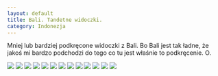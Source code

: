```yaml
---
layout: default
title: Bali. Tandetne widoczki.
category: Indonezja
---
```


Mniej lub bardziej podkręcone widoczki z Bali. Bo Bali jest tak ładne, że jakoś mi bardzo podchodzi do tego co tu jest właśnie 
to podkręcenie. O.

<img src='https://lh3.googleusercontent.com/i7OCvAXQK5ppLRzRpNjZpmT8gNSw7m3ihKDOKaPbMVcKGzn8XufHlR94_f8Ly9NAU3X--KndByxmrXFpRY80B_b2o9yUStEkH_F8cCSXly-CdOFZEeU_yETVmPZmxTmDQ5ov-NO3KqtlwkWpZTdjnBvSWVMoNk4vKhImbceUvzYdgFvDirk_vSIUant-BLbHTkBkiMxE6I8PNxuVntbbwj3570lM7FszFhNDMLV61qkbegDCHyTGOmhimr-ln0-c8TkebFpbpW8dxem8VhBi_xbtPiP9IiJuJOTf7WTNIEX0C1TwUUZ1dmJAeStTYtrn7LRwPSuWhZAv_AwdDG1QtiVKtNHgYTCqmjQGg3DRckkYKICmiO5rPjkyiEAAzVi3W5QBeWRAMGqX1kO8BR47YbRjoeXGaAwlPkjnCKB8F4N2YfB6KUpICLY3MP7kVjAmLuQaf-8qVY29adcqRSyetsTgHm2_Z_w1XhLP4gI-EFnndLUidUU56l0wfGq_hECdLk5FLeq_sNk_OZ4RxW-4Gt21dEJxAPOHKh9p1ZBkz0o0=w9999-h9999-no' srcset='https://lh3.googleusercontent.com/i7OCvAXQK5ppLRzRpNjZpmT8gNSw7m3ihKDOKaPbMVcKGzn8XufHlR94_f8Ly9NAU3X--KndByxmrXFpRY80B_b2o9yUStEkH_F8cCSXly-CdOFZEeU_yETVmPZmxTmDQ5ov-NO3KqtlwkWpZTdjnBvSWVMoNk4vKhImbceUvzYdgFvDirk_vSIUant-BLbHTkBkiMxE6I8PNxuVntbbwj3570lM7FszFhNDMLV61qkbegDCHyTGOmhimr-ln0-c8TkebFpbpW8dxem8VhBi_xbtPiP9IiJuJOTf7WTNIEX0C1TwUUZ1dmJAeStTYtrn7LRwPSuWhZAv_AwdDG1QtiVKtNHgYTCqmjQGg3DRckkYKICmiO5rPjkyiEAAzVi3W5QBeWRAMGqX1kO8BR47YbRjoeXGaAwlPkjnCKB8F4N2YfB6KUpICLY3MP7kVjAmLuQaf-8qVY29adcqRSyetsTgHm2_Z_w1XhLP4gI-EFnndLUidUU56l0wfGq_hECdLk5FLeq_sNk_OZ4RxW-4Gt21dEJxAPOHKh9p1ZBkz0o0=w1400-h9999-no 1400w' srcset='https://lh3.googleusercontent.com/i7OCvAXQK5ppLRzRpNjZpmT8gNSw7m3ihKDOKaPbMVcKGzn8XufHlR94_f8Ly9NAU3X--KndByxmrXFpRY80B_b2o9yUStEkH_F8cCSXly-CdOFZEeU_yETVmPZmxTmDQ5ov-NO3KqtlwkWpZTdjnBvSWVMoNk4vKhImbceUvzYdgFvDirk_vSIUant-BLbHTkBkiMxE6I8PNxuVntbbwj3570lM7FszFhNDMLV61qkbegDCHyTGOmhimr-ln0-c8TkebFpbpW8dxem8VhBi_xbtPiP9IiJuJOTf7WTNIEX0C1TwUUZ1dmJAeStTYtrn7LRwPSuWhZAv_AwdDG1QtiVKtNHgYTCqmjQGg3DRckkYKICmiO5rPjkyiEAAzVi3W5QBeWRAMGqX1kO8BR47YbRjoeXGaAwlPkjnCKB8F4N2YfB6KUpICLY3MP7kVjAmLuQaf-8qVY29adcqRSyetsTgHm2_Z_w1XhLP4gI-EFnndLUidUU56l0wfGq_hECdLk5FLeq_sNk_OZ4RxW-4Gt21dEJxAPOHKh9p1ZBkz0o0=w1950-h9999-no 1950w' />

<img src='https://lh3.googleusercontent.com/Tf9dwN70qC4mnoTdraonC96Wr4Tt32eSwhfjceZXbW9oaW4Uv664tG3eYshXa9OpKh8bhj4bVFiHuKbsbST9p5mD0m5Y9wWe7wic17axjSS82hm0nItu6etYYT2ZuJsPIC6a8l1GsUpqff5ovXM0jjlI_sjioq9s9qoL154WdtdhWYDZIBg9Wuqv-8JjhmJ1VQZRQw-MjY2wjN9jwyvWlcqgoU5baryXbF9IZqcdqcPyzuROW-DoQ2ui8NqQ62pUGYqfhPL7LcdxDK8u8_CXjhaMLNLWNBAvWYi9rX7aiaqhX5e4Ak79hxgjfMMkZBBVKSR-WYTv3xnwpG0Ggi8hwgxUGgS4XJkARq9CUpglmdbXHCDpHgnGu1FJF-L1Jrvgqi5q-Yvxa8R-s9WreJWo7-pG4fqLKEaqLNh7XEG48L7kXgoEajPddAxx-tT55TELf7msXT32S8YVnYTa5rUr3l78_gYKFm_etrTr36GfCgcjiiZg_FcBUb4V8INE_-sUoK9Oel5YGd-LysCfqs642BWlKlNTQ-0TZXs-8xyK45L6=w9999-h9999-no' srcset='https://lh3.googleusercontent.com/Tf9dwN70qC4mnoTdraonC96Wr4Tt32eSwhfjceZXbW9oaW4Uv664tG3eYshXa9OpKh8bhj4bVFiHuKbsbST9p5mD0m5Y9wWe7wic17axjSS82hm0nItu6etYYT2ZuJsPIC6a8l1GsUpqff5ovXM0jjlI_sjioq9s9qoL154WdtdhWYDZIBg9Wuqv-8JjhmJ1VQZRQw-MjY2wjN9jwyvWlcqgoU5baryXbF9IZqcdqcPyzuROW-DoQ2ui8NqQ62pUGYqfhPL7LcdxDK8u8_CXjhaMLNLWNBAvWYi9rX7aiaqhX5e4Ak79hxgjfMMkZBBVKSR-WYTv3xnwpG0Ggi8hwgxUGgS4XJkARq9CUpglmdbXHCDpHgnGu1FJF-L1Jrvgqi5q-Yvxa8R-s9WreJWo7-pG4fqLKEaqLNh7XEG48L7kXgoEajPddAxx-tT55TELf7msXT32S8YVnYTa5rUr3l78_gYKFm_etrTr36GfCgcjiiZg_FcBUb4V8INE_-sUoK9Oel5YGd-LysCfqs642BWlKlNTQ-0TZXs-8xyK45L6=w1400-h9999-no 1400w' srcset='https://lh3.googleusercontent.com/Tf9dwN70qC4mnoTdraonC96Wr4Tt32eSwhfjceZXbW9oaW4Uv664tG3eYshXa9OpKh8bhj4bVFiHuKbsbST9p5mD0m5Y9wWe7wic17axjSS82hm0nItu6etYYT2ZuJsPIC6a8l1GsUpqff5ovXM0jjlI_sjioq9s9qoL154WdtdhWYDZIBg9Wuqv-8JjhmJ1VQZRQw-MjY2wjN9jwyvWlcqgoU5baryXbF9IZqcdqcPyzuROW-DoQ2ui8NqQ62pUGYqfhPL7LcdxDK8u8_CXjhaMLNLWNBAvWYi9rX7aiaqhX5e4Ak79hxgjfMMkZBBVKSR-WYTv3xnwpG0Ggi8hwgxUGgS4XJkARq9CUpglmdbXHCDpHgnGu1FJF-L1Jrvgqi5q-Yvxa8R-s9WreJWo7-pG4fqLKEaqLNh7XEG48L7kXgoEajPddAxx-tT55TELf7msXT32S8YVnYTa5rUr3l78_gYKFm_etrTr36GfCgcjiiZg_FcBUb4V8INE_-sUoK9Oel5YGd-LysCfqs642BWlKlNTQ-0TZXs-8xyK45L6=w1950-h9999-no 1950w' />

<img src='https://lh3.googleusercontent.com/pEGVW98CcJ2XWXynzYUcdRoqCCj5iJblciD-R2mW5_hKCGgMxU1oPOfCzw6qsZ3WZbqyIRw305M3ocGyo29u81gk-nMNy0wUOUY5wN3orQv2PXgVSUt6i4u4EgiA9WiDkKf30vqd55WbvnADx8frpaldwdWmsTR27hgqO61MpCgwo8c4LbSmSO0Nk-cy1E7ldI7BLbXcd6sfefBbCmKJ5jDmODI51MQarPvkxQkLIGHS-000NQJXrL0ZRgBWzqTOOio_vgizdWi2DkgQkW_UsYtOY8nWa5JdZWV-BMtFtnIWt5_EN4Us0xuOEyxdEvFJsHKpor1iVsmv7VtsZ1kmssqVbe1U7mOjvUv7H3HMqGhvSPaCO7q8nTzEuKJKwZgjn7keuAVuCXhrw7f4o9vCV_Lt3iEHnOTh9iYx6aGMPI6oQP6WGyZ_-Cv5ioyax3H6yRcZIEwCcEsjUsfPqppzJGNcYx3L5nb50J0Jyj3of15WQXgpUqbAqZuQLY5eDKKs-c2cDMI9GI4milTx7MUH01DJyHOizzM0gy7Ya-y-Mzgq=w9999-h9999-no' srcset='https://lh3.googleusercontent.com/pEGVW98CcJ2XWXynzYUcdRoqCCj5iJblciD-R2mW5_hKCGgMxU1oPOfCzw6qsZ3WZbqyIRw305M3ocGyo29u81gk-nMNy0wUOUY5wN3orQv2PXgVSUt6i4u4EgiA9WiDkKf30vqd55WbvnADx8frpaldwdWmsTR27hgqO61MpCgwo8c4LbSmSO0Nk-cy1E7ldI7BLbXcd6sfefBbCmKJ5jDmODI51MQarPvkxQkLIGHS-000NQJXrL0ZRgBWzqTOOio_vgizdWi2DkgQkW_UsYtOY8nWa5JdZWV-BMtFtnIWt5_EN4Us0xuOEyxdEvFJsHKpor1iVsmv7VtsZ1kmssqVbe1U7mOjvUv7H3HMqGhvSPaCO7q8nTzEuKJKwZgjn7keuAVuCXhrw7f4o9vCV_Lt3iEHnOTh9iYx6aGMPI6oQP6WGyZ_-Cv5ioyax3H6yRcZIEwCcEsjUsfPqppzJGNcYx3L5nb50J0Jyj3of15WQXgpUqbAqZuQLY5eDKKs-c2cDMI9GI4milTx7MUH01DJyHOizzM0gy7Ya-y-Mzgq=w1400-h9999-no 1400w' srcset='https://lh3.googleusercontent.com/pEGVW98CcJ2XWXynzYUcdRoqCCj5iJblciD-R2mW5_hKCGgMxU1oPOfCzw6qsZ3WZbqyIRw305M3ocGyo29u81gk-nMNy0wUOUY5wN3orQv2PXgVSUt6i4u4EgiA9WiDkKf30vqd55WbvnADx8frpaldwdWmsTR27hgqO61MpCgwo8c4LbSmSO0Nk-cy1E7ldI7BLbXcd6sfefBbCmKJ5jDmODI51MQarPvkxQkLIGHS-000NQJXrL0ZRgBWzqTOOio_vgizdWi2DkgQkW_UsYtOY8nWa5JdZWV-BMtFtnIWt5_EN4Us0xuOEyxdEvFJsHKpor1iVsmv7VtsZ1kmssqVbe1U7mOjvUv7H3HMqGhvSPaCO7q8nTzEuKJKwZgjn7keuAVuCXhrw7f4o9vCV_Lt3iEHnOTh9iYx6aGMPI6oQP6WGyZ_-Cv5ioyax3H6yRcZIEwCcEsjUsfPqppzJGNcYx3L5nb50J0Jyj3of15WQXgpUqbAqZuQLY5eDKKs-c2cDMI9GI4milTx7MUH01DJyHOizzM0gy7Ya-y-Mzgq=w1950-h9999-no 1950w' />

<img src='https://lh3.googleusercontent.com/PZNpg0JBjrcePCbd0c--5-wsQOsx29uv9mhjt9M3jI_HBEhGAqUv6_ci5n-y8JP8EKCOSuO02hE_ZMzyX2Qnyh_TDi_PFDyXduDs0W_dUmzIOULAU3sr2jIJOBNCxL2lUgRm9Sndj8Cvjry-H6DRnhE6IyrzsMNmVq6sOkTeRqkX6WswstxotzQsXzH8NdK1bI04xDhk99ZAHShSKKoCk2-0tbEY2tKvPF4awyihCbv1sDcnPNq3S-LwWUpVChE8xREbntWYDZ-jvang5bMoSbNfyDlnb1dvNlcR4f5yGGDpJdyhGfsaT2PZHbKmBQDJJRhil_3eWLs7Sam47idH_U-oPOtihpJPK41P9KR_LUUovLmii6PztOlDZGIeRWMAs3KnyiTQYJ9s1JiklCPD5-JyJkXBXeYhRHw5Sj-lgRy0RCm6rKQZTpOnXCiLiLqE3WMbN6--YtMElprPh4CxmFcxsBQAIALLkUI4VARHq1QoY8V4wbweKIPGUzK3zMHIY1TYCX-K8Doedr0Le80S7Qat1qagssmuS12NBlLhy3r5=w9999-h9999-no' srcset='https://lh3.googleusercontent.com/PZNpg0JBjrcePCbd0c--5-wsQOsx29uv9mhjt9M3jI_HBEhGAqUv6_ci5n-y8JP8EKCOSuO02hE_ZMzyX2Qnyh_TDi_PFDyXduDs0W_dUmzIOULAU3sr2jIJOBNCxL2lUgRm9Sndj8Cvjry-H6DRnhE6IyrzsMNmVq6sOkTeRqkX6WswstxotzQsXzH8NdK1bI04xDhk99ZAHShSKKoCk2-0tbEY2tKvPF4awyihCbv1sDcnPNq3S-LwWUpVChE8xREbntWYDZ-jvang5bMoSbNfyDlnb1dvNlcR4f5yGGDpJdyhGfsaT2PZHbKmBQDJJRhil_3eWLs7Sam47idH_U-oPOtihpJPK41P9KR_LUUovLmii6PztOlDZGIeRWMAs3KnyiTQYJ9s1JiklCPD5-JyJkXBXeYhRHw5Sj-lgRy0RCm6rKQZTpOnXCiLiLqE3WMbN6--YtMElprPh4CxmFcxsBQAIALLkUI4VARHq1QoY8V4wbweKIPGUzK3zMHIY1TYCX-K8Doedr0Le80S7Qat1qagssmuS12NBlLhy3r5=w1400-h9999-no 1400w' srcset='https://lh3.googleusercontent.com/PZNpg0JBjrcePCbd0c--5-wsQOsx29uv9mhjt9M3jI_HBEhGAqUv6_ci5n-y8JP8EKCOSuO02hE_ZMzyX2Qnyh_TDi_PFDyXduDs0W_dUmzIOULAU3sr2jIJOBNCxL2lUgRm9Sndj8Cvjry-H6DRnhE6IyrzsMNmVq6sOkTeRqkX6WswstxotzQsXzH8NdK1bI04xDhk99ZAHShSKKoCk2-0tbEY2tKvPF4awyihCbv1sDcnPNq3S-LwWUpVChE8xREbntWYDZ-jvang5bMoSbNfyDlnb1dvNlcR4f5yGGDpJdyhGfsaT2PZHbKmBQDJJRhil_3eWLs7Sam47idH_U-oPOtihpJPK41P9KR_LUUovLmii6PztOlDZGIeRWMAs3KnyiTQYJ9s1JiklCPD5-JyJkXBXeYhRHw5Sj-lgRy0RCm6rKQZTpOnXCiLiLqE3WMbN6--YtMElprPh4CxmFcxsBQAIALLkUI4VARHq1QoY8V4wbweKIPGUzK3zMHIY1TYCX-K8Doedr0Le80S7Qat1qagssmuS12NBlLhy3r5=w1950-h9999-no 1950w' />

<img src='https://lh3.googleusercontent.com/GHipH9WNp9ryBm-JtDVnYFTIIdNaxR_yU_pBO2wHJMNJz4olyA2VpNXo_lb3rfeS_MY1qZbxyFgnZDus4vOMVoC59-21XApqe2oSObABz_6WtYuYzV3M7Cr55crBI1erwjOq6gjmm8cbxzxx-wE3Yq5Q71oE5LAgcbULG3s_kEsr3IrJQmRTGqoi5Agcn0B5z4LtuCx_0Xtb-KiozWy1SHLuRXtWkCI-1tEwSOFpxWeDAo-m1lTC4Gdm3tqDHGv1Esse0wUsLFVjODiWpRM9r5-DpJcbUJ-56ewlby-R5y_F7l0Z7aVddt04WR_ue0CHpl3VwH6hiXs6XcOH_18b0W28MK5DAFcIzufzBTqdSHkT3DzoZtuqVo8rxo6H4bDNHo934FGBO0ptlI8IKt2JVuO2dYFKXlNXCfvl_u97ijYAvjPEi6mTQgUxj9GK45LMT02Q_YTMmvKS82PpP-L1qHeiD7n03pRDboiqQe-vsxTB2ZAT6mREyvNLnwKJ2XPhd5dShiTMCryghm5KlehkZ9ZQdRjjvlXTr4lbkPHMZIcB=w9999-h9999-no' srcset='https://lh3.googleusercontent.com/GHipH9WNp9ryBm-JtDVnYFTIIdNaxR_yU_pBO2wHJMNJz4olyA2VpNXo_lb3rfeS_MY1qZbxyFgnZDus4vOMVoC59-21XApqe2oSObABz_6WtYuYzV3M7Cr55crBI1erwjOq6gjmm8cbxzxx-wE3Yq5Q71oE5LAgcbULG3s_kEsr3IrJQmRTGqoi5Agcn0B5z4LtuCx_0Xtb-KiozWy1SHLuRXtWkCI-1tEwSOFpxWeDAo-m1lTC4Gdm3tqDHGv1Esse0wUsLFVjODiWpRM9r5-DpJcbUJ-56ewlby-R5y_F7l0Z7aVddt04WR_ue0CHpl3VwH6hiXs6XcOH_18b0W28MK5DAFcIzufzBTqdSHkT3DzoZtuqVo8rxo6H4bDNHo934FGBO0ptlI8IKt2JVuO2dYFKXlNXCfvl_u97ijYAvjPEi6mTQgUxj9GK45LMT02Q_YTMmvKS82PpP-L1qHeiD7n03pRDboiqQe-vsxTB2ZAT6mREyvNLnwKJ2XPhd5dShiTMCryghm5KlehkZ9ZQdRjjvlXTr4lbkPHMZIcB=w1400-h9999-no 1400w' srcset='https://lh3.googleusercontent.com/GHipH9WNp9ryBm-JtDVnYFTIIdNaxR_yU_pBO2wHJMNJz4olyA2VpNXo_lb3rfeS_MY1qZbxyFgnZDus4vOMVoC59-21XApqe2oSObABz_6WtYuYzV3M7Cr55crBI1erwjOq6gjmm8cbxzxx-wE3Yq5Q71oE5LAgcbULG3s_kEsr3IrJQmRTGqoi5Agcn0B5z4LtuCx_0Xtb-KiozWy1SHLuRXtWkCI-1tEwSOFpxWeDAo-m1lTC4Gdm3tqDHGv1Esse0wUsLFVjODiWpRM9r5-DpJcbUJ-56ewlby-R5y_F7l0Z7aVddt04WR_ue0CHpl3VwH6hiXs6XcOH_18b0W28MK5DAFcIzufzBTqdSHkT3DzoZtuqVo8rxo6H4bDNHo934FGBO0ptlI8IKt2JVuO2dYFKXlNXCfvl_u97ijYAvjPEi6mTQgUxj9GK45LMT02Q_YTMmvKS82PpP-L1qHeiD7n03pRDboiqQe-vsxTB2ZAT6mREyvNLnwKJ2XPhd5dShiTMCryghm5KlehkZ9ZQdRjjvlXTr4lbkPHMZIcB=w1950-h9999-no 1950w' />

<img src='https://lh3.googleusercontent.com/MpgI8t17F-QF6iqWRRB-nLckMAhrbJHdQ-Hd1eEIGCfcuiToq-tfK-DL1D_36ihDRlJlQ67R-GpMtfkzmuYwdHykYcqkvY09Vwe7qDMJIMtdvvJQ1VwfDF9d5F7aKvHpGMVIMgYQ6LIaHogRLrKkrpec3ZDbmW4aV5VUvBV0mB4otklF3iYmWvTEzZKQX7rt-CbWq8f1XJ978yZ7ViFmrXhn_ABN1QTCqmFO36pZM2jFEsbOFyFnN3PSuOwF4rs6DpYYjtIuyKC9V8GH0bnl2Tozsvbp2h0Ug2yKAnzj7C6KI2Oi0uw7ZGvWh8ug_UNETWxy10yuXTqpyAeF23dByxn14gqjE2lXbEbDjJ61j9WxAWyR32tzxMo_jIniV_1LSqcntJbsd8J5FR0quvcFhzJiVpC6ue-VP_2uxqsesUz3WeT0EPB1bb-4-NvUButLHaPDSDVIzbKnpp9RTjCZ3wBKa450c5hVg7uU5XvCG_3ex5RvunQW4RzdE0IOrkQ9X2P_N937TIuLLw9jANoBzP9erJ-HLkIQfiTXQgLDe6Md=w9999-h9999-no' srcset='https://lh3.googleusercontent.com/MpgI8t17F-QF6iqWRRB-nLckMAhrbJHdQ-Hd1eEIGCfcuiToq-tfK-DL1D_36ihDRlJlQ67R-GpMtfkzmuYwdHykYcqkvY09Vwe7qDMJIMtdvvJQ1VwfDF9d5F7aKvHpGMVIMgYQ6LIaHogRLrKkrpec3ZDbmW4aV5VUvBV0mB4otklF3iYmWvTEzZKQX7rt-CbWq8f1XJ978yZ7ViFmrXhn_ABN1QTCqmFO36pZM2jFEsbOFyFnN3PSuOwF4rs6DpYYjtIuyKC9V8GH0bnl2Tozsvbp2h0Ug2yKAnzj7C6KI2Oi0uw7ZGvWh8ug_UNETWxy10yuXTqpyAeF23dByxn14gqjE2lXbEbDjJ61j9WxAWyR32tzxMo_jIniV_1LSqcntJbsd8J5FR0quvcFhzJiVpC6ue-VP_2uxqsesUz3WeT0EPB1bb-4-NvUButLHaPDSDVIzbKnpp9RTjCZ3wBKa450c5hVg7uU5XvCG_3ex5RvunQW4RzdE0IOrkQ9X2P_N937TIuLLw9jANoBzP9erJ-HLkIQfiTXQgLDe6Md=w1400-h9999-no 1400w' srcset='https://lh3.googleusercontent.com/MpgI8t17F-QF6iqWRRB-nLckMAhrbJHdQ-Hd1eEIGCfcuiToq-tfK-DL1D_36ihDRlJlQ67R-GpMtfkzmuYwdHykYcqkvY09Vwe7qDMJIMtdvvJQ1VwfDF9d5F7aKvHpGMVIMgYQ6LIaHogRLrKkrpec3ZDbmW4aV5VUvBV0mB4otklF3iYmWvTEzZKQX7rt-CbWq8f1XJ978yZ7ViFmrXhn_ABN1QTCqmFO36pZM2jFEsbOFyFnN3PSuOwF4rs6DpYYjtIuyKC9V8GH0bnl2Tozsvbp2h0Ug2yKAnzj7C6KI2Oi0uw7ZGvWh8ug_UNETWxy10yuXTqpyAeF23dByxn14gqjE2lXbEbDjJ61j9WxAWyR32tzxMo_jIniV_1LSqcntJbsd8J5FR0quvcFhzJiVpC6ue-VP_2uxqsesUz3WeT0EPB1bb-4-NvUButLHaPDSDVIzbKnpp9RTjCZ3wBKa450c5hVg7uU5XvCG_3ex5RvunQW4RzdE0IOrkQ9X2P_N937TIuLLw9jANoBzP9erJ-HLkIQfiTXQgLDe6Md=w1950-h9999-no 1950w' />

<img src='https://lh3.googleusercontent.com/Lw64q7wvRFC-gMyUCCXOme2xPENPoi32G9MSFdjhayhprFSZ2aV--eHIqrc-SEydoyjciPxYCDo_VFlYDa5TfQBMNJQXQEDLC7iqOFmV_sDTTB4OcZesCQfvmEcgWlk34-NI9nfkAQAecX7EGtXToUtiVji-kTPikJ62ZIXt53T54PsmVrGZCwRN2cV3UsStSkuPVmIJXVthzcOjVloEl1rgZRCP0ehKRZg1t49J9AxXhMjwnJsW0tkDIaxf65zyil88bnbVZkas9eUJ02MaQL4UjKXyTxAAm_U3ewquzmJkZ_wfci2VHkrlnh2nQKu0JQOaY9W-Fo0IojEYTXuEVpp5Lm18I5goNBZpyvk7LI_fQwS0VD77xzUlx3HAelIQ6i8u30ahpSXGGd_xblTFN5SgPfF86ls-ROIHZCcX43oZrrQGHY8WO_uTdJpxRcwDO5pXHb5ENL47CYcD1YCPyRqKGBIggogiy40N7nw9NyPdwzWf-XS0VgLdP5Yexl8-8J_FqIrXH0akaiSHvFE2jtvQOJ-nBB1rFYjGeEp3a7np=w9999-h9999-no' srcset='https://lh3.googleusercontent.com/Lw64q7wvRFC-gMyUCCXOme2xPENPoi32G9MSFdjhayhprFSZ2aV--eHIqrc-SEydoyjciPxYCDo_VFlYDa5TfQBMNJQXQEDLC7iqOFmV_sDTTB4OcZesCQfvmEcgWlk34-NI9nfkAQAecX7EGtXToUtiVji-kTPikJ62ZIXt53T54PsmVrGZCwRN2cV3UsStSkuPVmIJXVthzcOjVloEl1rgZRCP0ehKRZg1t49J9AxXhMjwnJsW0tkDIaxf65zyil88bnbVZkas9eUJ02MaQL4UjKXyTxAAm_U3ewquzmJkZ_wfci2VHkrlnh2nQKu0JQOaY9W-Fo0IojEYTXuEVpp5Lm18I5goNBZpyvk7LI_fQwS0VD77xzUlx3HAelIQ6i8u30ahpSXGGd_xblTFN5SgPfF86ls-ROIHZCcX43oZrrQGHY8WO_uTdJpxRcwDO5pXHb5ENL47CYcD1YCPyRqKGBIggogiy40N7nw9NyPdwzWf-XS0VgLdP5Yexl8-8J_FqIrXH0akaiSHvFE2jtvQOJ-nBB1rFYjGeEp3a7np=w1400-h9999-no 1400w' srcset='https://lh3.googleusercontent.com/Lw64q7wvRFC-gMyUCCXOme2xPENPoi32G9MSFdjhayhprFSZ2aV--eHIqrc-SEydoyjciPxYCDo_VFlYDa5TfQBMNJQXQEDLC7iqOFmV_sDTTB4OcZesCQfvmEcgWlk34-NI9nfkAQAecX7EGtXToUtiVji-kTPikJ62ZIXt53T54PsmVrGZCwRN2cV3UsStSkuPVmIJXVthzcOjVloEl1rgZRCP0ehKRZg1t49J9AxXhMjwnJsW0tkDIaxf65zyil88bnbVZkas9eUJ02MaQL4UjKXyTxAAm_U3ewquzmJkZ_wfci2VHkrlnh2nQKu0JQOaY9W-Fo0IojEYTXuEVpp5Lm18I5goNBZpyvk7LI_fQwS0VD77xzUlx3HAelIQ6i8u30ahpSXGGd_xblTFN5SgPfF86ls-ROIHZCcX43oZrrQGHY8WO_uTdJpxRcwDO5pXHb5ENL47CYcD1YCPyRqKGBIggogiy40N7nw9NyPdwzWf-XS0VgLdP5Yexl8-8J_FqIrXH0akaiSHvFE2jtvQOJ-nBB1rFYjGeEp3a7np=w1950-h9999-no 1950w' />

<img src='https://lh3.googleusercontent.com/Xs5mCrotMCED9NTMxG2IRaLzY8tTWxGACDR26PlMxXX6s4RBc1Wjs0J2sAXvPjuijdCQR6nmESEevBhcLCG4i_VaP682hf8J8HqXbrM3S2XENMclKdi1VDEUXW46YjKmE-jSGEnSMl20mmLc_Gn3KadhXd0jwSNr5WcU2x0yRfRcUaxBzzmTB7HiouVC-glG4YBVLNLvIGzH9etaJSXQGEOWb-jcLNjq-aK-ec9BfmQFypBpVM2v3jd2NDufaudg1vC_N7q37HZFPoN5WNDHec5t67uvVWNvvVhFMin7hyiof2BZqnjWHleWJ5M_1aLxIS9NDYgALOrUCPQhVuQga0Qasgjonp-LBd3DWtoc3R0JKa8lXmqPDwvawXBkLkwPaAbaatThE_OAuzhDhAYnBgJLrjLQ6pvnLuhIszCm_fzBX8THf47SPDwnlZ8MQ8DmBnGg7UJADQC3r6ABNdfD7X133XkftJUw3fftiJ7XJ2pQX9y8qvf1BRlL9Dx5wqit4CnEA1T-_sCJob3OTfbbZHELpyjvi3PKbRu4-wLphiE_=w9999-h9999-no' srcset='https://lh3.googleusercontent.com/Xs5mCrotMCED9NTMxG2IRaLzY8tTWxGACDR26PlMxXX6s4RBc1Wjs0J2sAXvPjuijdCQR6nmESEevBhcLCG4i_VaP682hf8J8HqXbrM3S2XENMclKdi1VDEUXW46YjKmE-jSGEnSMl20mmLc_Gn3KadhXd0jwSNr5WcU2x0yRfRcUaxBzzmTB7HiouVC-glG4YBVLNLvIGzH9etaJSXQGEOWb-jcLNjq-aK-ec9BfmQFypBpVM2v3jd2NDufaudg1vC_N7q37HZFPoN5WNDHec5t67uvVWNvvVhFMin7hyiof2BZqnjWHleWJ5M_1aLxIS9NDYgALOrUCPQhVuQga0Qasgjonp-LBd3DWtoc3R0JKa8lXmqPDwvawXBkLkwPaAbaatThE_OAuzhDhAYnBgJLrjLQ6pvnLuhIszCm_fzBX8THf47SPDwnlZ8MQ8DmBnGg7UJADQC3r6ABNdfD7X133XkftJUw3fftiJ7XJ2pQX9y8qvf1BRlL9Dx5wqit4CnEA1T-_sCJob3OTfbbZHELpyjvi3PKbRu4-wLphiE_=w1400-h9999-no 1400w' srcset='https://lh3.googleusercontent.com/Xs5mCrotMCED9NTMxG2IRaLzY8tTWxGACDR26PlMxXX6s4RBc1Wjs0J2sAXvPjuijdCQR6nmESEevBhcLCG4i_VaP682hf8J8HqXbrM3S2XENMclKdi1VDEUXW46YjKmE-jSGEnSMl20mmLc_Gn3KadhXd0jwSNr5WcU2x0yRfRcUaxBzzmTB7HiouVC-glG4YBVLNLvIGzH9etaJSXQGEOWb-jcLNjq-aK-ec9BfmQFypBpVM2v3jd2NDufaudg1vC_N7q37HZFPoN5WNDHec5t67uvVWNvvVhFMin7hyiof2BZqnjWHleWJ5M_1aLxIS9NDYgALOrUCPQhVuQga0Qasgjonp-LBd3DWtoc3R0JKa8lXmqPDwvawXBkLkwPaAbaatThE_OAuzhDhAYnBgJLrjLQ6pvnLuhIszCm_fzBX8THf47SPDwnlZ8MQ8DmBnGg7UJADQC3r6ABNdfD7X133XkftJUw3fftiJ7XJ2pQX9y8qvf1BRlL9Dx5wqit4CnEA1T-_sCJob3OTfbbZHELpyjvi3PKbRu4-wLphiE_=w1950-h9999-no 1950w' />

<img src='https://lh3.googleusercontent.com/Q7DeN_4GXFJ7wEvsaO1snMmcDF5tH91re3jIuMzB8R4e6uqN2dFFdRZ74vJEQcfzmgdeYrq_fGJ8r-r9obFWZ7qAqwWspNkNeFbzuuXyjCk8LURrcVxV3-ex3qsohyUvNHuXBO1XC3tTewEi7BwXHf6kY6i9kMmO8_SOssBLZPw4SieOVT_d3jYdj9fxzTiRn46nbwRaLd8UbSgaamlV0zKlVO3PdQoCBnSe2wYf1NZ3TRVveKCvsXrYdSDmx5Xxk0OcDSwzcsWBw2yJcANji7Jt73D-YVjJT6dq2A7hpQqpN1L3X8U-TgcyYeNkTfjD4O6B_aOjvKASsxno59LtAFhLuT0uJ2DSY_1ODe8GUMbwVUfYqGRbCBkJRxvkyGTdEjQD3xhYjbaz4cIiFEzW0Xnc2LpxxBy7DrFkQBlLb2uf_uxfu0h13JlrlM5chxIv7Oj7h2Pb8YO_gReJXjm5v-JtuEe1uItGsWj-RvTWseiWHwvZl-ZV7cgG9xU1Bw-kToXYnDD65HagISbpbLuyhqwhcrtpJnpOPnpXWhbuWoDB=w9999-h9999-no' srcset='https://lh3.googleusercontent.com/Q7DeN_4GXFJ7wEvsaO1snMmcDF5tH91re3jIuMzB8R4e6uqN2dFFdRZ74vJEQcfzmgdeYrq_fGJ8r-r9obFWZ7qAqwWspNkNeFbzuuXyjCk8LURrcVxV3-ex3qsohyUvNHuXBO1XC3tTewEi7BwXHf6kY6i9kMmO8_SOssBLZPw4SieOVT_d3jYdj9fxzTiRn46nbwRaLd8UbSgaamlV0zKlVO3PdQoCBnSe2wYf1NZ3TRVveKCvsXrYdSDmx5Xxk0OcDSwzcsWBw2yJcANji7Jt73D-YVjJT6dq2A7hpQqpN1L3X8U-TgcyYeNkTfjD4O6B_aOjvKASsxno59LtAFhLuT0uJ2DSY_1ODe8GUMbwVUfYqGRbCBkJRxvkyGTdEjQD3xhYjbaz4cIiFEzW0Xnc2LpxxBy7DrFkQBlLb2uf_uxfu0h13JlrlM5chxIv7Oj7h2Pb8YO_gReJXjm5v-JtuEe1uItGsWj-RvTWseiWHwvZl-ZV7cgG9xU1Bw-kToXYnDD65HagISbpbLuyhqwhcrtpJnpOPnpXWhbuWoDB=w1400-h9999-no 1400w' srcset='https://lh3.googleusercontent.com/Q7DeN_4GXFJ7wEvsaO1snMmcDF5tH91re3jIuMzB8R4e6uqN2dFFdRZ74vJEQcfzmgdeYrq_fGJ8r-r9obFWZ7qAqwWspNkNeFbzuuXyjCk8LURrcVxV3-ex3qsohyUvNHuXBO1XC3tTewEi7BwXHf6kY6i9kMmO8_SOssBLZPw4SieOVT_d3jYdj9fxzTiRn46nbwRaLd8UbSgaamlV0zKlVO3PdQoCBnSe2wYf1NZ3TRVveKCvsXrYdSDmx5Xxk0OcDSwzcsWBw2yJcANji7Jt73D-YVjJT6dq2A7hpQqpN1L3X8U-TgcyYeNkTfjD4O6B_aOjvKASsxno59LtAFhLuT0uJ2DSY_1ODe8GUMbwVUfYqGRbCBkJRxvkyGTdEjQD3xhYjbaz4cIiFEzW0Xnc2LpxxBy7DrFkQBlLb2uf_uxfu0h13JlrlM5chxIv7Oj7h2Pb8YO_gReJXjm5v-JtuEe1uItGsWj-RvTWseiWHwvZl-ZV7cgG9xU1Bw-kToXYnDD65HagISbpbLuyhqwhcrtpJnpOPnpXWhbuWoDB=w1950-h9999-no 1950w' />

<img src='https://lh3.googleusercontent.com/G8n_OayU2-yecDPHzwaLqSuZTjghuSkExUEIXd5kUthjWPeyN8vTAYaS9cY3nY364E6iNVtu2oAKOH8QlCWm2edKzRrixoYUrlIgs9RTKSALZWOf0Ok479p6RjscOuYSMWorWFCi-urKsEJgn9nZd27FxSrhpzM9otW4FSHodK7rzXmE_nbwt2Amz4JK3_Sdu2AeyV6vs3ccpRsNgL7VdQWMB62tr63IpxbapJml8u0X0QZZvOsRn4d7G83c5-M5zy-gysSC4ZxZAx7O4RxKaQ9CkkwIPN99i35vdQvzv-W4rrXND0kQo7ryo4rqdRbVqZY2BOZn_brleyOOjhBlwZ3ZpB41YoetSUbAUYcKWZXoXUIOKhz9d8d7SF-kDf0LfTKdJfMCiE1uL0th3j1w7DORXvvZy1lsDbSKjPx_4-AH-LGq3TeW6fwwOKruTL71iwU5O5tn77b_YI7byvuWFtBz2-Nv9XKCsy4Fyh_XkV7v5XcaO3sqe1Z0AOGnKeESssw7ozgjtwzbExhrsEh3t968jwz4ocVgyl0osI_DDyQF=w9999-h9999-no' srcset='https://lh3.googleusercontent.com/G8n_OayU2-yecDPHzwaLqSuZTjghuSkExUEIXd5kUthjWPeyN8vTAYaS9cY3nY364E6iNVtu2oAKOH8QlCWm2edKzRrixoYUrlIgs9RTKSALZWOf0Ok479p6RjscOuYSMWorWFCi-urKsEJgn9nZd27FxSrhpzM9otW4FSHodK7rzXmE_nbwt2Amz4JK3_Sdu2AeyV6vs3ccpRsNgL7VdQWMB62tr63IpxbapJml8u0X0QZZvOsRn4d7G83c5-M5zy-gysSC4ZxZAx7O4RxKaQ9CkkwIPN99i35vdQvzv-W4rrXND0kQo7ryo4rqdRbVqZY2BOZn_brleyOOjhBlwZ3ZpB41YoetSUbAUYcKWZXoXUIOKhz9d8d7SF-kDf0LfTKdJfMCiE1uL0th3j1w7DORXvvZy1lsDbSKjPx_4-AH-LGq3TeW6fwwOKruTL71iwU5O5tn77b_YI7byvuWFtBz2-Nv9XKCsy4Fyh_XkV7v5XcaO3sqe1Z0AOGnKeESssw7ozgjtwzbExhrsEh3t968jwz4ocVgyl0osI_DDyQF=w1400-h9999-no 1400w' srcset='https://lh3.googleusercontent.com/G8n_OayU2-yecDPHzwaLqSuZTjghuSkExUEIXd5kUthjWPeyN8vTAYaS9cY3nY364E6iNVtu2oAKOH8QlCWm2edKzRrixoYUrlIgs9RTKSALZWOf0Ok479p6RjscOuYSMWorWFCi-urKsEJgn9nZd27FxSrhpzM9otW4FSHodK7rzXmE_nbwt2Amz4JK3_Sdu2AeyV6vs3ccpRsNgL7VdQWMB62tr63IpxbapJml8u0X0QZZvOsRn4d7G83c5-M5zy-gysSC4ZxZAx7O4RxKaQ9CkkwIPN99i35vdQvzv-W4rrXND0kQo7ryo4rqdRbVqZY2BOZn_brleyOOjhBlwZ3ZpB41YoetSUbAUYcKWZXoXUIOKhz9d8d7SF-kDf0LfTKdJfMCiE1uL0th3j1w7DORXvvZy1lsDbSKjPx_4-AH-LGq3TeW6fwwOKruTL71iwU5O5tn77b_YI7byvuWFtBz2-Nv9XKCsy4Fyh_XkV7v5XcaO3sqe1Z0AOGnKeESssw7ozgjtwzbExhrsEh3t968jwz4ocVgyl0osI_DDyQF=w1950-h9999-no 1950w' />

<img src='https://lh3.googleusercontent.com/4VgG5mTM4osrgjlPatis2KpAckOmcwGUgm0UIEpSfLAgEfd9QkXNW9vyb7VxbNeJLHguwzqAmU6_G9_qpoJLmki-GBs26wNf2NEKn8JMDWDQSao14fGEd6CmT2JqjKQiJYrNOorKcYxW7QwaHNRNw56-Omk83hebKzPyo984B98OpzSXjzcjblur71GTv6hMfM3l548pNALbNiqA0iL26iLca2kF8mUp-IB3KZx5ItsB96kpop-xWoNllgDkJ0n9O55UnOHYq0KYaKhgUh925fxyzBsaS9Z3T93y0oLRQQ0BAqwHjyeUjgiqvLon9wE5g3Xy3QoPBhNbiTYZ3tObtBO3YXHYKAwJVRBhnk5elWdVrQDY_nTwsgZ0ETCl-EMJbgG68m0tKqzD4ZJBIxDXJ0elBRWealHbKaM8iJAHu1dfKlY3-9yX4jde-PAI4cpRrFxmw64kyFalITE6tXe1M7px2m-ybTyZgWlj4f7EMSw3HnxlitDM9cs6sugVGvd3fhIq8-jA-hHRsNUZNhovwh-icJ8wIw3rKngsdZOr5izq=w9999-h9999-no' srcset='https://lh3.googleusercontent.com/4VgG5mTM4osrgjlPatis2KpAckOmcwGUgm0UIEpSfLAgEfd9QkXNW9vyb7VxbNeJLHguwzqAmU6_G9_qpoJLmki-GBs26wNf2NEKn8JMDWDQSao14fGEd6CmT2JqjKQiJYrNOorKcYxW7QwaHNRNw56-Omk83hebKzPyo984B98OpzSXjzcjblur71GTv6hMfM3l548pNALbNiqA0iL26iLca2kF8mUp-IB3KZx5ItsB96kpop-xWoNllgDkJ0n9O55UnOHYq0KYaKhgUh925fxyzBsaS9Z3T93y0oLRQQ0BAqwHjyeUjgiqvLon9wE5g3Xy3QoPBhNbiTYZ3tObtBO3YXHYKAwJVRBhnk5elWdVrQDY_nTwsgZ0ETCl-EMJbgG68m0tKqzD4ZJBIxDXJ0elBRWealHbKaM8iJAHu1dfKlY3-9yX4jde-PAI4cpRrFxmw64kyFalITE6tXe1M7px2m-ybTyZgWlj4f7EMSw3HnxlitDM9cs6sugVGvd3fhIq8-jA-hHRsNUZNhovwh-icJ8wIw3rKngsdZOr5izq=w1400-h9999-no 1400w' srcset='https://lh3.googleusercontent.com/4VgG5mTM4osrgjlPatis2KpAckOmcwGUgm0UIEpSfLAgEfd9QkXNW9vyb7VxbNeJLHguwzqAmU6_G9_qpoJLmki-GBs26wNf2NEKn8JMDWDQSao14fGEd6CmT2JqjKQiJYrNOorKcYxW7QwaHNRNw56-Omk83hebKzPyo984B98OpzSXjzcjblur71GTv6hMfM3l548pNALbNiqA0iL26iLca2kF8mUp-IB3KZx5ItsB96kpop-xWoNllgDkJ0n9O55UnOHYq0KYaKhgUh925fxyzBsaS9Z3T93y0oLRQQ0BAqwHjyeUjgiqvLon9wE5g3Xy3QoPBhNbiTYZ3tObtBO3YXHYKAwJVRBhnk5elWdVrQDY_nTwsgZ0ETCl-EMJbgG68m0tKqzD4ZJBIxDXJ0elBRWealHbKaM8iJAHu1dfKlY3-9yX4jde-PAI4cpRrFxmw64kyFalITE6tXe1M7px2m-ybTyZgWlj4f7EMSw3HnxlitDM9cs6sugVGvd3fhIq8-jA-hHRsNUZNhovwh-icJ8wIw3rKngsdZOr5izq=w1950-h9999-no 1950w' />

<img src='https://lh3.googleusercontent.com/3j9U9LJ1bdUaPibr5kwctS0xUVIMQWZB2PIWELa2AZHSF0QW0QwutvooC5U10OP35Oc2Sqouzyw348S-6ZPqPVZWcfddH4KQIKOjowwVKg1iiXgQ71GRprigqGPdlFHauuKuKCrOsuJd-kPvfAAXC6q-X2eRkAvBT_5DPBDPGN9W_EnDMaK7u8NLPUZd8whujjtj3wDtieDe276oik-SkpqAopVLD7z9QOEJzHmMLEnFqx-Wbj30QOruCaZoGMy3UF31yrbegigdUNseDeFpPiD-43yAYWrI-uU8x19zEEkIxKpynyIuQP4wRc8B00X4vhy3gcUd-LoQiZ90srWovn9WZDp1nUm90FA-WsSlU5EuTGBm7urnoRGQWsZ-PqwAakSjE3Kz9rkFiqrKjsAJM-nc9DYTRUmZ3UVW5bZvQcbtnm_zZSR000Kmp31RyO2cS8c7qRBETdPTQf8hr3IGStrTP06IEn7JMcBW5uhwSD-ZpxT5YuVNtIZTsFKiBaNSwTYfydRVtPEJIQL881UIikihwGnFoLdqRGsp5VZyA_lG=w9999-h9999-no' srcset='https://lh3.googleusercontent.com/3j9U9LJ1bdUaPibr5kwctS0xUVIMQWZB2PIWELa2AZHSF0QW0QwutvooC5U10OP35Oc2Sqouzyw348S-6ZPqPVZWcfddH4KQIKOjowwVKg1iiXgQ71GRprigqGPdlFHauuKuKCrOsuJd-kPvfAAXC6q-X2eRkAvBT_5DPBDPGN9W_EnDMaK7u8NLPUZd8whujjtj3wDtieDe276oik-SkpqAopVLD7z9QOEJzHmMLEnFqx-Wbj30QOruCaZoGMy3UF31yrbegigdUNseDeFpPiD-43yAYWrI-uU8x19zEEkIxKpynyIuQP4wRc8B00X4vhy3gcUd-LoQiZ90srWovn9WZDp1nUm90FA-WsSlU5EuTGBm7urnoRGQWsZ-PqwAakSjE3Kz9rkFiqrKjsAJM-nc9DYTRUmZ3UVW5bZvQcbtnm_zZSR000Kmp31RyO2cS8c7qRBETdPTQf8hr3IGStrTP06IEn7JMcBW5uhwSD-ZpxT5YuVNtIZTsFKiBaNSwTYfydRVtPEJIQL881UIikihwGnFoLdqRGsp5VZyA_lG=w1400-h9999-no 1400w' srcset='https://lh3.googleusercontent.com/3j9U9LJ1bdUaPibr5kwctS0xUVIMQWZB2PIWELa2AZHSF0QW0QwutvooC5U10OP35Oc2Sqouzyw348S-6ZPqPVZWcfddH4KQIKOjowwVKg1iiXgQ71GRprigqGPdlFHauuKuKCrOsuJd-kPvfAAXC6q-X2eRkAvBT_5DPBDPGN9W_EnDMaK7u8NLPUZd8whujjtj3wDtieDe276oik-SkpqAopVLD7z9QOEJzHmMLEnFqx-Wbj30QOruCaZoGMy3UF31yrbegigdUNseDeFpPiD-43yAYWrI-uU8x19zEEkIxKpynyIuQP4wRc8B00X4vhy3gcUd-LoQiZ90srWovn9WZDp1nUm90FA-WsSlU5EuTGBm7urnoRGQWsZ-PqwAakSjE3Kz9rkFiqrKjsAJM-nc9DYTRUmZ3UVW5bZvQcbtnm_zZSR000Kmp31RyO2cS8c7qRBETdPTQf8hr3IGStrTP06IEn7JMcBW5uhwSD-ZpxT5YuVNtIZTsFKiBaNSwTYfydRVtPEJIQL881UIikihwGnFoLdqRGsp5VZyA_lG=w1950-h9999-no 1950w' />

<img src='https://lh3.googleusercontent.com/uahEm5UNMvhfQip3O_elkPMQ4UUG-NT_oHEDJVfrpF8wdW2Qpm76fZaYBYxr1pa9bqmql9N4reXm_-QpHu9IiGfQjB5F9dLybz1YKxqiaimGJohlUgzhT00IsZ8fRf3ydo4a6oRkm3D-YTNhFKY3v1yzzyf5RltzyXsv9EVCCOMrrBTDuHdOAovYZa3oMhzSCQQcaQdX7QLnSEQ11bDWLhBTPtQ8xZ-gN8oJ9sBFMLexDaqj92bWJ_WB18DLG1vieDBFGm-TdwEQ5_qOMmS7P5jB8HkLnL2uwwaPX8Zs69BPqDlpM8DoYS5Ec1iRdav7RYtmDre3Fo9nliwlNaaGRidFsMpQYR_Ub4NGWzK1zC5HZW99glyi3dRf-BWHqQ5tTQDVlMH27Jtfy5h9_kpYq5C4DxK136C75KY5Z7-4QaPl93U6ADYADMtF2nisoeFTL-t9OmMSK24BJHRoIs-WDbJONY74wn2lwDkOgO-mgXOdYYS1XFAu7fZaMwFSw_gmi9fmNggHi7QP7p8Y-FOsJgtsBBEEyfp7l7nHHipwb3mN=w9999-h9999-no' srcset='https://lh3.googleusercontent.com/uahEm5UNMvhfQip3O_elkPMQ4UUG-NT_oHEDJVfrpF8wdW2Qpm76fZaYBYxr1pa9bqmql9N4reXm_-QpHu9IiGfQjB5F9dLybz1YKxqiaimGJohlUgzhT00IsZ8fRf3ydo4a6oRkm3D-YTNhFKY3v1yzzyf5RltzyXsv9EVCCOMrrBTDuHdOAovYZa3oMhzSCQQcaQdX7QLnSEQ11bDWLhBTPtQ8xZ-gN8oJ9sBFMLexDaqj92bWJ_WB18DLG1vieDBFGm-TdwEQ5_qOMmS7P5jB8HkLnL2uwwaPX8Zs69BPqDlpM8DoYS5Ec1iRdav7RYtmDre3Fo9nliwlNaaGRidFsMpQYR_Ub4NGWzK1zC5HZW99glyi3dRf-BWHqQ5tTQDVlMH27Jtfy5h9_kpYq5C4DxK136C75KY5Z7-4QaPl93U6ADYADMtF2nisoeFTL-t9OmMSK24BJHRoIs-WDbJONY74wn2lwDkOgO-mgXOdYYS1XFAu7fZaMwFSw_gmi9fmNggHi7QP7p8Y-FOsJgtsBBEEyfp7l7nHHipwb3mN=w1400-h9999-no 1400w' srcset='https://lh3.googleusercontent.com/uahEm5UNMvhfQip3O_elkPMQ4UUG-NT_oHEDJVfrpF8wdW2Qpm76fZaYBYxr1pa9bqmql9N4reXm_-QpHu9IiGfQjB5F9dLybz1YKxqiaimGJohlUgzhT00IsZ8fRf3ydo4a6oRkm3D-YTNhFKY3v1yzzyf5RltzyXsv9EVCCOMrrBTDuHdOAovYZa3oMhzSCQQcaQdX7QLnSEQ11bDWLhBTPtQ8xZ-gN8oJ9sBFMLexDaqj92bWJ_WB18DLG1vieDBFGm-TdwEQ5_qOMmS7P5jB8HkLnL2uwwaPX8Zs69BPqDlpM8DoYS5Ec1iRdav7RYtmDre3Fo9nliwlNaaGRidFsMpQYR_Ub4NGWzK1zC5HZW99glyi3dRf-BWHqQ5tTQDVlMH27Jtfy5h9_kpYq5C4DxK136C75KY5Z7-4QaPl93U6ADYADMtF2nisoeFTL-t9OmMSK24BJHRoIs-WDbJONY74wn2lwDkOgO-mgXOdYYS1XFAu7fZaMwFSw_gmi9fmNggHi7QP7p8Y-FOsJgtsBBEEyfp7l7nHHipwb3mN=w1950-h9999-no 1950w' />
